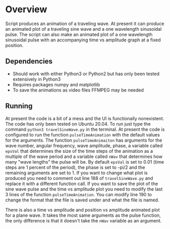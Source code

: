 # Overview
Script produces an animation of a traveling wave.
At present it can produce an animated plot of a traveling sine wave and a one wavelength sinusoidal pulse.
The script can also make an animated plot of a one wavelength sinusoidal pulse with an accompanying time vs amplitude graph at a fixed position. 

## Dependencies
* Should work with either Python3 or Python2 but has only been tested extensively in Python3
* Requires packages numpy and matplotlib
* To save the animations as video files FFMPEG may be needed

## Running
At present the code is a bit of a mess and the UI is functionally nonexistent.
The code has only been tested on Ubuntu 20.04.
To run just type the command `python3 travelSineWave.py` in the terminal.
At present the code is configured to run the function `pulseTimeAnimation` with the default values for the arguments.
The function `pulseTimeAnimaiton` has arguments for the wave number, angular frequency, wave amplitude, phase, a variable called `epsVal` that determines the size of the time steps of the animation as a multiple of the wave period and a variable called `nWav` that determines how many "wave lengths" the pulse will be.
By default `epsVal` is set to 0.01 (time steps are 1 percent of the period), the phase is set to -pi/2 and the remaining arguments are set to 1.
If you want to change what plot is produced you need to comment out line 188 of `travelSineWave.py` and replace it with a different function call.
If you want to save the plot of the sine wave pulse and the time vs amplitude plot you need to modify the last 3 lines of the function `pulseTimeAnimation`.
You can modify line 190 to change the format that the file is saved under and what the file is named.

There is also a time vs amplitude and position vs amplitude animated plot for a plane wave. 
It takes the most same arguments as the pulse function, the only difference is that it doesn't take the `nWav` variable as an argument.
